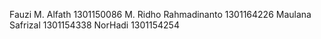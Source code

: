 Fauzi M. Alfath 1301150086
M. Ridho Rahmadinanto 1301164226
Maulana Safrizal 1301154338
NorHadi 1301154254

